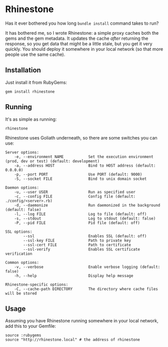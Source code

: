 # Rhinestone

Has it ever bothered you how long `bundle install` command takes to run?

It has bothered me, so I wrote Rhinestone: a simple proxy caches both the gems and the gem metadata.
It updates the cache *after* returning the response, so you get data that might be a little stale, but you get it very quickly.
You should deploy it somewhere in your local network (so that more people use the same cache).

## Installation

Just install it from RubyGems:

    gem install rhinestone

## Running

It's as simple as running:

    rhinestone

Rhinestone uses Goliath underneath, so there are some switches you can use:

    Server options:
        -e, --environment NAME           Set the execution environment (prod, dev or test) (default: development)
        -a, --address HOST               Bind to HOST address (default: 0.0.0.0)
        -p, --port PORT                  Use PORT (default: 9000)
        -S, --socket FILE                Bind to unix domain socket

    Daemon options:
        -u, --user USER                  Run as specified user
        -c, --config FILE                Config file (default: ./config/<server>.rb)
        -d, --daemonize                  Run daemonized in the background (default: false)
        -l, --log FILE                   Log to file (default: off)
        -s, --stdout                     Log to stdout (default: false)
        -P, --pid FILE                   Pid file (default: off)

    SSL options:
            --ssl                        Enables SSL (default: off)
            --ssl-key FILE               Path to private key
            --ssl-cert FILE              Path to certificate
            --ssl-verify                 Enables SSL certificate verification

    Common options:
        -v, --verbose                    Enable verbose logging (default: false)
        -h, --help                       Display help message

    Rhinestone-specific options:
        -C, --cache-path DIRECTORY       The directory where cache files will be stored


## Usage

Assuming you have Rhinestone running somewhere in your local network, add this to your Gemfile:

    source :rubygems
    source "http://rhinestone.local" # the address of rhinestone
